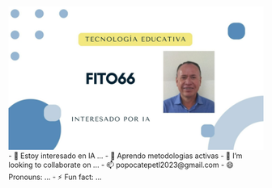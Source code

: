 <img src="fito6.png">
- 👀 Estoy interesado en IA ...
- 🌱 Aprendo metodologias activas
- 💞️ I’m looking to collaborate on ...
- 📫 popocatepetl2023@gmail.com
- 😄 Pronouns: ...
- ⚡ Fun fact: ...

<!---
Fito66/Fito66 is a ✨ special ✨ repository because its `README.md` (this file) appears on your GitHub profile.
You can click the Preview link to take a look at your changes.
--->
